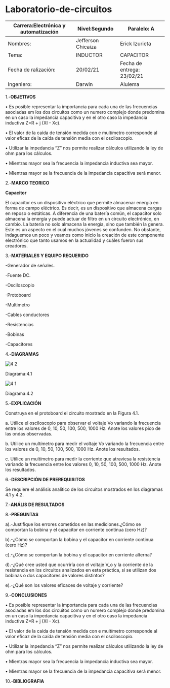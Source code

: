 # Laboratorio-de-circuitos
|Carrera:Electrónica y automatización|Nivel:Segundo|Paralelo: A|
|---|---|---|
|Nombres:|Jefferson Chicaiza| Erick Izurieta|
|Tema:|INDUCTOR |CAPACITOR|
|Fecha de ralización:| 20/02/21|Fecha de entrega: 23/02/21|
|Ingeniero:| Darwin|Alulema |

1.-**OBJETIVOS**

•	Es posible representar la importancia para cada una de las frecuencias asociadas em los dos circuitos como un numero complejo donde predomina en un caso la impedancia capacitiva y en el otro caso la impedancia inductiva Z=R + j (XI - Xc).

•	El valor de la caída de tensión medida con e multímetro corresponde al valor eficaz de la caída de tensión media con el osciloscopio.

•	Utilizar la impedancia “Z” nos permite realizar cálculos utilizando la ley de ohm para los cálculos.

•	Mientras mayor sea la frecuencia la impedancia inductiva sea mayor.

•	Mientras mayor se la frecuencia de la impedancia capacitiva será menor.

2.-**MARCO TEORICO**

**Capacitor**

El capacitor es un dispositivo eléctrico que permite almacenar energía en forma de campo eléctrico. Es decir, es un dispositivo que almacena cargas en reposo o estáticas. A diferencia de una batería común, el capacitor solo almacena la energía y puede actuar de filtro en un circuito electrónico, en cambio. La batería no solo almacena la energía, sino que también la genera. Este es un aspecto en el cual muchos jóvenes se confunden. No obstante, indaguemos un poco y veamos como inicio la creación de este componente electrónico que tanto usamos en la actualidad y cuáles fueron sus creadores.



3.-**MATERIALES Y EQUIPO REQUERIDO**

-Generador de señales.

-Fuente DC.

-Osciloscopio

-Protoboard

-Multimetro

-Cables conductores

-Resistencias

-Bobinas

-Capacitores

4.-**DIAGRAMAS**

![4 2](https://user-images.githubusercontent.com/75336529/108630570-67e2c100-7433-11eb-9d28-e00821a3d1d1.png)

Diagrama:4.1 

![4 1](https://user-images.githubusercontent.com/75336529/108630572-6a451b00-7433-11eb-970e-b023b8924921.png)

Diagrama:4.2

5.-**EXPLICACIÓN**

Construya en el protoboard el circuito mostrado en la Figura 4.1.

a. Utilice el osciloscopio para observar el voltaje Vo variando la frecuencia entre los
valores de 0, 10, 50, 100, 500, 1000 Hz. Anote los valores pico de las ondas observadas.

b. Utilice un multímetro para medir el voltaje Vo variando la frecuencia entre los valores
de 0, 10, 50, 100, 500, 1000 Hz. Anote los resultados.

c. Utilice un multímetro para medir la corriente que atraviesa la resistencia variando la
frecuencia entre los valores 0, 10, 50, 100, 500, 1000 Hz. Anote los resultados.

6.-**DESCRIPCIÓN DE PREREQUISITOS**

Se requiere el análisis analítico de los circuitos mostrados en los diagramas 4.1 y 4.2.

7.-**ANÁLIS DE RESULTADOS**

8.-**PREGUNTAS**

a).-Justifique los errores cometidos en las mediciones.¿Cómo se comportan la bobina y el capacitor en corriente continua (cero Hz)?

b).-¿Cómo se comportan la bobina y el capacitor en corriente continua (cero Hz)?

c).-¿Cómo se comportan la bobina y el capacitor en corriente alterna?

d).-¿Qué cree usted que ocurriría con el voltaje V_o y la corriente de la resistencia en los circuitos analizados en esta práctica, si se utilizan dos bobinas o dos capacitores de valores distintos?

e).-¿Qué son los valores eficaces de voltaje y corriente?

9.-**CONCLUSIONES**

•	Es posible representar la importancia para cada una de las frecuencias asociadas em los dos circuitos como un numero complejo donde predomina en un caso la impedancia capacitiva y en el otro caso la impedancia inductiva Z=R + j (XI - Xc).

•	El valor de la caída de tensión medida con e multímetro corresponde al valor eficaz de la caída de tensión media con el osciloscopio.

•	Utilizar la impedancia “Z” nos permite realizar cálculos utilizando la ley de ohm para los cálculos.

•	Mientras mayor sea la frecuencia la impedancia inductiva sea mayor.

•	Mientras mayor se la frecuencia de la impedancia capacitiva será menor.

10.-**BIBLIOGRAFIA**
